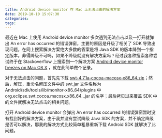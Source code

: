 ```yaml
---
title: Android device monitor 在 Mac 上无法点击的解决方案
date: 2019-10-10 15:07:30
categories:
tags:
---
```

最近在 Mac 上使用 Android device monitor 多次遇到无法点击以及一打开就弹出 An error has occurred 的错误弹窗，主要的原因是升级了相关了 SDK 导致出现问题。在网上搜索解决方案绝大多数的答案是将 Java SDK 的版本降到一个指定版本，非得降级不可吗，如果不降级就没有解决方案吗？经过我各种搜索各种尝试终于在 Stackoverflow 上搜索到一个解决方案 [Android device monitor freezes on Mac OS X](https://stackoverflow.com/questions/47089757/android-device-monitor-freezes-on-mac-os-x/47090518) ，就在此简单做个记录。

<!--more-->

对于无法点击的问题，首先先下载 [swt-4.7.1a-cocoa-macosx-x86_64.zip](https://www.eclipse.org/downloads/download.php?file=/eclipse/downloads/drops4/R-4.7.1a-201710090410/swt-4.7.1a-cocoa-macosx-x86_64.zip)；然后，解压，重命名解压文件中的 swt.jar 文件名称为 Android/sdk/tools/lib/monitor-x86_64/plugins 中 org.eclipse.swt.cocoa.macosx.x86_64...jar 的名字；最后拷贝过来覆盖 SDK 中的文件就解决无法点击的相关问题。

打开 Android device monitor 会弹出 An error has occurred 的错误弹窗暂时没有找到好的解决方案，由于我并没有尝试降级 Java SDK 的方案，并不确定降级是否可以解决，那我的解决方式比较简单粗暴重新下载 Android SDK 就解决了此问题。
